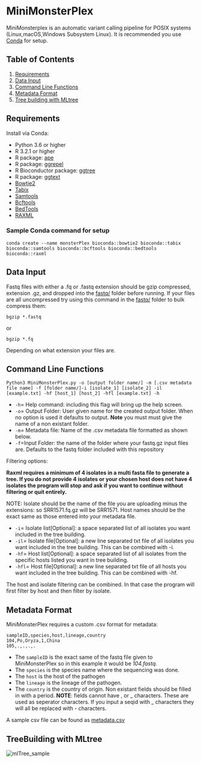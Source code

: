 # MiniMonsterPlex
MiniMonsterplex is an automatic variant calling pipeline for POSIX systems (Linux,macOS,Windows Subsystem Linux). It is recommended you use [Conda](https://docs.anaconda.com/miniconda/install/#quick-command-line-install) for setup.

## Table of Contents
1. [Requirements](https://github.com/TrStans606/MiniMonsterPlex/blob/main/README.md#requirements)
2. [Data Input](https://github.com/TrStans606/MiniMonsterPlex/blob/main/README.md#data-input)
3. [Command Line Functions](https://github.com/TrStans606/MiniMonsterPlex/blob/main/README.md#command-line-functions)
4. [Metadata Format](https://github.com/TrStans606/MiniMonsterPlex/tree/main#metadata-format)
5. [Tree building with MLtree](https://github.com/TrStans606/MiniMonsterPlex/tree/main#treebuilding-with-mltree)

## Requirements 
Install via Conda:
* Python 3.6 or higher
* R 3.2.1 or higher
* R package: [ape](https://cran.r-project.org/web/packages/ape/index.html)
* R package: [ggrepel](https://cran.r-project.org/web/packages/ggrepel/index.html)
* R Bioconductor package: [ggtree](https://bioconductor.org/packages/release/bioc/html/ggtree.html)
* R package: [ggtext](https://cran.r-project.org/web/packages/ggtext/index.html)
* [Bowtie2](https://anaconda.org/bioconda/bowtie2)
* [Tabix](https://anaconda.org/bioconda/tabix)
* [Samtools](https://anaconda.org/bioconda/samtools)
* [Bcftools](https://anaconda.org/bioconda/bcftools)
* [BedTools](https://anaconda.org/bioconda/bedtools)
* [RAXML](https://anaconda.org/bioconda/raxml)

### Sample Conda command for setup
```shell
conda create --name monsterPlex bioconda::bowtie2 bioconda::tabix bioconda::samtools bioconda::bcftools bioconda::bedtools bioconda::raxml
```

## Data Input
Fastq files with either a .fq or .fastq extension should be gzip compressed, extension .gz, and dropped into the [fastq/](fastq) folder before running. If your files are all uncompressed try using this command in the [fastq/](fastq) folder to bulk compress them:
```
bgzip *.fastq
```
or
```
bgzip *.fq
```
Depending on what extension your files are.

## Command Line Functions
```
Python3 MiniMonsterPlex.py -o [output folder name/] -m [.csv metadata file name] -f [folder name/]-i [isolate_1] [isolate_2] -il [example.txt] -hf [host_1] [host_2] -hfl [example.txt] -h
```
+ ```-h```= Help command: including this flag will bring up the help screen.
+ ```-o```= Output Folder: User given name for the created output folder. When no option is used it defaults to output. **Note** you must must give the name of a non existant folder.
+ ```-m```= Metadata file: Name of the .csv metadata file formatted as shown below.
+ ```-f```=Input Folder: the name of the folder where your fastq.gz input files are. Defaults to the fastq folder included with this repository

Filtering options:

**Raxml requires a minimum of 4 isolates in a multi fasta file to generate a tree. If you do not provide 4 isolates or your chosen host does not have 4 isolates the program will stop and ask if you want to continue without filtering or quit entirely.**

NOTE: Isolate should be the name of the file you are uploading minus the extensions: so SRR1571.fq.gz will be SRR1571. Host names should be the exact same as those entered into your metadata file.

+ ```-i```= Isolate list[Optional]: a space separated list of all isolates you want included in the tree building. 
+ ```-il```= Isolate file[Optional]: a new line separated txt file of all isolates you want included in the tree building. This can be combined with -i.
+ ```-hf```= Host list[Optional]: a space separated list of all isolates from the specific hosts listed you want in tree building.
+ ```-hfl```= Host file[Optional]: a new line separated txt file of all hosts you want included in the tree building. This can be combined with -hf.

The host and isolate filtering can be combined. In that case the program will first filter by host and then filter by isolate. 

## Metadata Format

MiniMonsterPlex requires a custom .csv format for metadata:
```
sampleID,species,host,lineage,country
104,Po,Oryza,1,China
105,.,.,.,.
```
* The ```sampleID``` is the exact same of the fastq file given to MiniMonsterPlex so in this example it would be *104.fastq*.
* The ```species``` is the species name where the sequencing was done.
* The ```host``` is the host of the pathogen
* The ```lineage``` is the lineage of the pathogen.
* The ```country``` is the country of origin.
Non existant fields should be filled in with a period.
**NOTE**: fields cannot have , or _ characters. These are used as seperator characters. If you input a seqid with _ characters they will all be replaced with - characters. 

A sample csv file can be found as [metadata.csv](metadata.csv)

## TreeBuilding with MLtree

![mlTree_sample](https://github.com/TrStans606/MiniMonsterPlex/assets/100236022/f6d01b13-eb93-42f3-80e8-d21ade5a5689)
